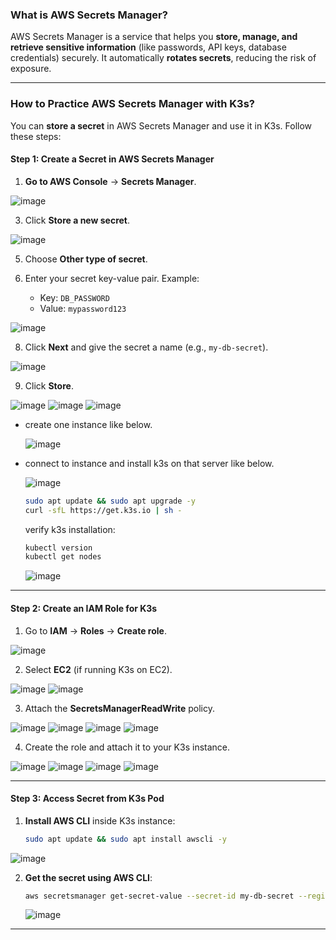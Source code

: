### **What is AWS Secrets Manager?**  
AWS Secrets Manager is a service that helps you **store, manage, and retrieve sensitive information** (like passwords, API keys, database credentials) securely. It automatically **rotates secrets**, reducing the risk of exposure.  

---

### **How to Practice AWS Secrets Manager with K3s?**  

You can **store a secret** in AWS Secrets Manager and use it in K3s. Follow these steps:  

#### **Step 1: Create a Secret in AWS Secrets Manager**  
1. **Go to AWS Console** → **Secrets Manager**.  

  ![image](https://github.com/user-attachments/assets/bf500b49-96e2-44f3-89a4-1ea257ec3ccc)

3. Click **Store a new secret**.  

  ![image](https://github.com/user-attachments/assets/e528718d-c8c8-4d55-80d9-a7e9fc82d5fb)

5. Choose **Other type of secret**.  

6. Enter your secret key-value pair. Example:  
   - Key: `DB_PASSWORD`  
   - Value: `mypassword123`  

  ![image](https://github.com/user-attachments/assets/caad49b2-ebff-4d5d-8200-47ba7f63475c)

8. Click **Next** and give the secret a name (e.g., `my-db-secret`).  
  
  ![image](https://github.com/user-attachments/assets/1cba4d48-9822-4143-bd92-88f25481cfed)

9. Click **Store**.  

  ![image](https://github.com/user-attachments/assets/7fd7c3d5-e0ba-4b2b-b3da-bcc345855663)
  ![image](https://github.com/user-attachments/assets/de1a8e79-31d2-4122-bf3c-3824cb442e8c)
  ![image](https://github.com/user-attachments/assets/1630f16b-16fa-4474-98fd-f46823439b68)

- create one instance like below.

  ![image](https://github.com/user-attachments/assets/65df9f29-ae1a-491c-995d-169bbf647047)

- connect to instance and install k3s on that server like below.

  ![image](https://github.com/user-attachments/assets/ed62e900-dca4-4a5e-9e3b-0e3f5b86a001)

  ```bash
  sudo apt update && sudo apt upgrade -y
  curl -sfL https://get.k3s.io | sh -
  ```
  
  verify k3s installation:

  ```bash
  kubectl version
  kubectl get nodes
  ```
  ![image](https://github.com/user-attachments/assets/a62e445e-315d-431b-b7e1-3e1317c9802c)

---


#### **Step 2: Create an IAM Role for K3s**  
1. Go to **IAM** → **Roles** → **Create role**.  

  ![image](https://github.com/user-attachments/assets/adb6d312-083d-44a5-9594-9d5b3c306af4)
  
2. Select **EC2** (if running K3s on EC2).  

  ![image](https://github.com/user-attachments/assets/d247f7ff-f0b3-4233-8aaf-90f9c693c7d0)
  ![image](https://github.com/user-attachments/assets/42db1b8b-a115-4698-966d-bca6fa6a3b69)
  
3. Attach the **SecretsManagerReadWrite** policy.  

  ![image](https://github.com/user-attachments/assets/d0e1d5ce-74cf-4d8f-a126-c98328d012bd)
  ![image](https://github.com/user-attachments/assets/c604b49e-8d00-41ef-8b23-eed45c9c95f8)
  ![image](https://github.com/user-attachments/assets/56a7e050-5ddb-4aed-b4e1-073d03e92ded)
  ![image](https://github.com/user-attachments/assets/febdd87e-e470-46b1-a546-051b5d6108a2)

4. Create the role and attach it to your K3s instance.  

  ![image](https://github.com/user-attachments/assets/bd2744e8-3668-4226-83e0-1701d88565c2)
  ![image](https://github.com/user-attachments/assets/33efed86-7e45-40cb-997f-b45b09839f1d)
  ![image](https://github.com/user-attachments/assets/c1468b17-a09a-46c9-881f-8f7266a15421)
  ![image](https://github.com/user-attachments/assets/582f32f7-f4e8-460b-89fa-42bdb5cffcae)

---

#### **Step 3: Access Secret from K3s Pod**  
1. **Install AWS CLI** inside K3s instance:  
   ```bash
   sudo apt update && sudo apt install awscli -y
   ```
  ![image](https://github.com/user-attachments/assets/fbbba352-a416-412d-b6e1-f1f1d11c46de)

2. **Get the secret using AWS CLI**:  
   ```bash
   aws secretsmanager get-secret-value --secret-id my-db-secret --region ap-south-1
   ```
   ![image](https://github.com/user-attachments/assets/746842c6-2483-4322-a2ab-2144cc184c59)

--- 
